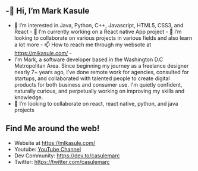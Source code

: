
## -👋 Hi, I’m Mark Kasule
- 👀 I’m interested in Java, Python, C++, Javascript, HTML5, CSS3, and React - 🌱 I’m currently working on a React native App project - 💞️ I’m looking to collaborate on various projects in various fields and also learn a lot more - 📫 How to reach me through my websote at https://mlkasule.com/ - 
- I'm Mark, a software developer based in the Washington D.C Metropolitan Area. Since beginning my journey as a freelance designer nearly 7+ years ago, I've done remote work for agencies, consulted for startups, and collaborated with talented people to create digital products for both business and consumer use. I'm quietly confident, naturally curious, and perpetually working on improving my skills and knowledge.
- 👯 I’m looking to collaborate on react, react native, python, and java projects
## Find Me around the web!
- Website at https://mlkasule.com/ 
- Youtube: <a href="https://www.youtube.com/channel/UC3cQi5gvNeiPiPXTrMhZJMg">YouTube Channel</a>
- Dev Community: https://dev.to/casulemarc
- Twitter: https://twitter.com/casulemarc


<!--
**casulemarc/casulemarc** is a ✨ _special_ ✨ repository because its `README.md` (this file) appears on your GitHub profile.

Here are some ideas to get you started:

- 🔭 I’m currently working on ...
- 🌱 I’m currently learning ...
- 👯 I’m looking to collaborate on ...
- 🤔 I’m looking for help with ...
- 💬 Ask me about ...
- 📫 How to reach me: ...
- 😄 Pronouns: ...
- ⚡ Fun fact: ...
-->
